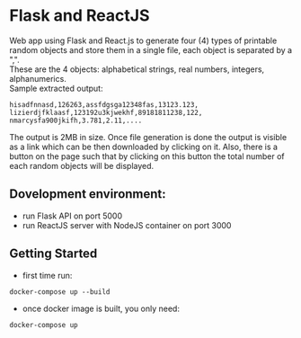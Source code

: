 # Flask and ReactJS

Web app using Flask and React.js to generate four (4) types of printable random objects and store them in a single file, each object is separated by a ",".  
These are the 4 objects: alphabetical strings, real numbers, integers, alphanumerics.  
Sample extracted output:

```
hisadfnnasd,126263,assfdgsga12348fas,13123.123, 
lizierdjfklaasf,123192u3kjwekhf,89181811238,122, 
nmarcysfa900jkifh,3.781,2.11,....
```

The output is 2MB in size. Once file generation is done the output is visible as a link which can be then downloaded by clicking on it. Also, there is a button on the page such that by clicking on this button the total number of each random objects will be displayed.


## Dovelopment environment:

- run Flask API on port 5000
- run ReactJS server with NodeJS container on port 3000

## Getting Started
- first time run:
```
docker-compose up --build
```
- once docker image is built, you only need:
```
docker-compose up
```




